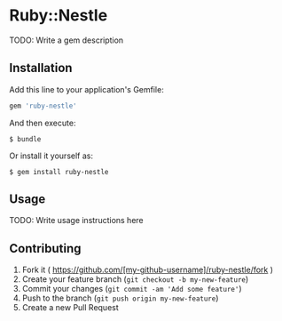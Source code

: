 # Ruby::Nestle

TODO: Write a gem description

## Installation

Add this line to your application's Gemfile:

```ruby
gem 'ruby-nestle'
```

And then execute:

    $ bundle

Or install it yourself as:

    $ gem install ruby-nestle

## Usage

TODO: Write usage instructions here

## Contributing

1. Fork it ( https://github.com/[my-github-username]/ruby-nestle/fork )
2. Create your feature branch (`git checkout -b my-new-feature`)
3. Commit your changes (`git commit -am 'Add some feature'`)
4. Push to the branch (`git push origin my-new-feature`)
5. Create a new Pull Request
